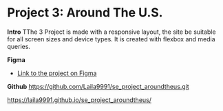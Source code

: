 # Project 3: Around The U.S.

**Intro**
TThe 3 Project is made with a responsive layout, the site be suitable for all screen sizes and device types. It is created with flexbox and media queries.

**Figma**

- [Link to the project on Figma](https://www.figma.com/file/ii4xxsJ0ghevUOcssTlHZv/Sprint-3%3A-Around-the-US?node-id=0%3A1)

**Github**
https://github.com/Laila9991/se_project_aroundtheus.git

https://laila9991.github.io/se_project_aroundtheus/
